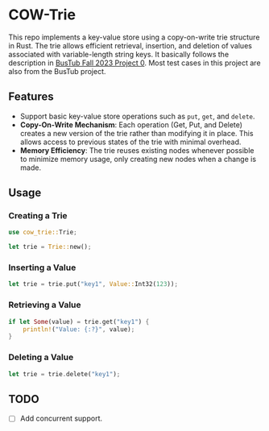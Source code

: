 # COW-Trie
This repo implements a key-value store using a copy-on-write trie structure in Rust.
The trie allows efficient retrieval, insertion, and deletion of values associated with variable-length string keys. 
It basically follows the description in [BusTub Fall 2023 Project 0](https://15445.courses.cs.cmu.edu/fall2023/project0/). 
Most test cases in this project are also from the BusTub project.

## Features
* Support basic key-value store operations such as `put`, `get`, and `delete`.
* **Copy-On-Write Mechanism**: Each operation (Get, Put, and Delete) creates a new version of the trie rather than modifying it in place. This allows access to previous states of the trie with minimal overhead.
* **Memory Efficiency**: The trie reuses existing nodes whenever possible to minimize memory usage, only creating new nodes when a change is made.

## Usage
### Creating a Trie
```Rust
use cow_trie::Trie;

let trie = Trie::new();
```

### Inserting a Value
```Rust
let trie = trie.put("key1", Value::Int32(123));
```

### Retrieving a Value
```Rust
if let Some(value) = trie.get("key1") {
    println!("Value: {:?}", value);
}
```

### Deleting a Value
```Rust
let trie = trie.delete("key1");
```

## TODO
- [ ] Add concurrent support.
